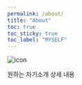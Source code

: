 ```yaml
---
permalink: /about/
title: "About"
toc: true
toc_sticky: true
toc_label: "MYSELF"
---
```


![icon](/assets/seol.png)

원하는 자기소개 상세 내용